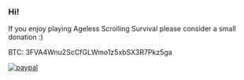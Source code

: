### Hi!

If you enjoy playing Ageless Scrolling Survival please consider a small donation :)

BTC: 3FVA4Wnu2ScCfGLWmo1z5xbSX3R7Pkz5ga

[![paypal](https://www.paypalobjects.com/en_US/i/btn/btn_donateCC_LG.gif)](https://www.paypal.com/cgi-bin/webscr?cmd=_s-xclick&hosted_button_id=PRF3FUECUC9ZL)
